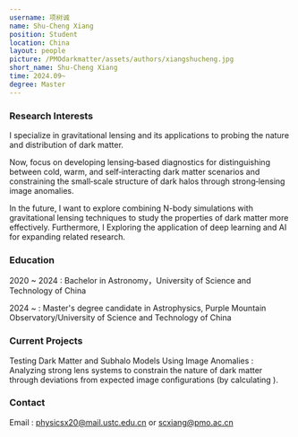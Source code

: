 ```yaml
---
username: 项树诚
name: Shu-Cheng Xiang
position: Student
location: China
layout: people
picture: /PMOdarkmatter/assets/authors/xiangshucheng.jpg
short_name: Shu-Cheng Xiang
time: 2024.09~
degree: Master
---
```


### Research Interests
I specialize in gravitational lensing and its applications to probing the nature and distribution of dark matter.

Now, focus on developing lensing‐based diagnostics for distinguishing between cold, warm, and self‐interacting dark matter scenarios and constraining the small‐scale structure of dark halos through strong‐lensing image anomalies.

In the future, I want to explore combining N-body simulations with gravitational lensing techniques to study the properties of dark matter more effectively. Furthermore, I Exploring the application of deep learning and AI for expanding related research.
### Education
2020 ~ 2024 : Bachelor in Astronomy，University of Science and Technology of China

2024 ~ : Master's degree candidate in Astrophysics, Purple Mountain Observatory/University
of Science and Technology of China
### Current Projects
Testing Dark Matter and Subhalo Models Using Image Anomalies : Analyzing strong lens
systems to constrain the nature of dark matter through deviations from expected image
configurations (by calculating ).
### Contact
Email : physicsx20@mail.ustc.edu.cn or scxiang@pmo.ac.cn

